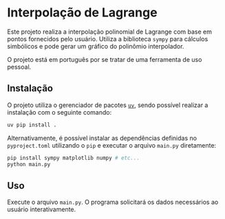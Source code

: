 # Interpolação de Lagrange

Este projeto realiza a interpolação polinomial de Lagrange com base em pontos fornecidos pelo usuário. Utiliza a biblioteca `sympy` para cálculos simbólicos e pode gerar um gráfico do polinômio interpolador.

O projeto está em português por se tratar de uma ferramenta de uso pessoal.

## Instalação

O projeto utiliza o gerenciador de pacotes [`uv`](https://github.com/astral-sh/uv), sendo possível realizar a instalação com o seguinte comando:

```bash
uv pip install .
```

Alternativamente, é possível instalar as dependências definidas no `pyproject.toml` utilizando o `pip` e executar o arquivo `main.py` diretamente:

```bash
pip install sympy matplotlib numpy # etc...
python main.py
```

## Uso

Execute o arquivo `main.py`. O programa solicitará os dados necessários ao usuário interativamente.
